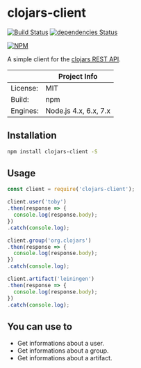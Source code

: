# clojars-client

[![Build Status](https://travis-ci.org/panther-js/clojars-client.svg?branch=master)](https://travis-ci.org/panther-js/clojars-client)
[![dependencies Status](https://david-dm.org/panther-js/clojars-client/status.svg)](https://david-dm.org/panther-js/clojars-client)

[![NPM](https://nodei.co/npm/clojars-client.png)](https://npmjs.org/package/clojars-client)

A simple client for the [clojars REST API](https://github.com/clojars/clojars-web/wiki/data#api).

|                 | Project Info  |
| --------------- | ------------- |
| License:        | MIT |
| Build:          | npm |
| Engines:        | Node.js 4.x, 6.x, 7.x |

## Installation

```bash
npm install clojars-client -S
```

## Usage

```javascript
const client = require('clojars-client');

client.user('toby')
.then(response => {
  console.log(response.body);
})
.catch(console.log);

client.group('org.clojars')
.then(response => {
  console.log(response.body);
})
.catch(console.log);

client.artifact('leiningen')
.then(response => {
  console.log(response.body);
})
.catch(console.log);
```

## You can use to

* Get informations about a user.
* Get informations about a group.
* Get informations about a artifact.